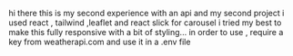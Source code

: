 hi there 
this is my second experience with an api and my second project 
i used react , tailwind ,leaflet and react slick for carousel 
i tried my best to make this fully responsive with a bit of styling...
in order to use , require a key from weatherapi.com and use it in a .env file 
